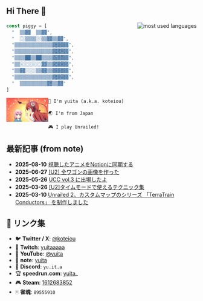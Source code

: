 ## Hi There :wave:
<img src="https://github-readme-stats.vercel.app/api/top-langs/?username=yuitaa&count_private=true&theme=react&layout=compact" alt="most used languages" align="right">

```js
const piggy = [
  "  ▒▒▓▓  ▒▒▓▓",
  "  ░░▒▒▒▒░░▒▒▓▓▒▒▓▓",
  "▒▒▒▒▒▒▒▒▒▒▒▒▒▒▓▓▓▓▓▓",
  "▒▒▒▒▒▒▒▒▒▒▒▒▒▒▓▓▓▓▓▓",
  "▒▒▒▒██▒▒██▒▒▒▒▓▓▓▓▓▓",
  "▒▒░░░░░░░░▓▓▒▒▓▓▓▓▓▓",
  "▒▒▓▓░░░░▒▒▓▓▒▒▓▓▓▓▓▓",
  "▒▒▒▒▒▒▒▒▒▒▒▒▒▒▓▓▓▓▓▓",
  "  ▒▒▒▒▒▒▒▒▒▒▓▓▒▒▓▓"
]
```

<a href="https://www.tbs.co.jp/anime/machikado/special/gifstamp.html" target="_blank">
    <img src="pechiko.gif" alt="ぺちこぺちこ" width="22%" align="left">
</a>

```
🐷 I'm yuita (a.k.a. koteiou)

🌏 I'm from Japan

🎮 I play Unrailed!
```
## 最新記事 (from note)
<!-- BLOG-POST-LIST:START -->
- **2025-08-10** [視聴したアニメをNotionに同期する](https://note.com/yuita/n/n3243ddb1744e)
- **2025-06-27** [[U2] 全ワゴンの画像を作った](https://note.com/yuita/n/nbf279006f8b0)
- **2025-05-26** [UCC vol.3 に出場したよ](https://note.com/yuita/n/nfe69a823ffbf)
- **2025-03-26** [[U2]タイムモードで使えるテクニック集](https://note.com/yuita/n/na791f9850e06)
- **2025-03-10** [Unrailed 2、カスタムマップのシリーズ 「TerraTrain Conductors」 を制作しました](https://note.com/yuita/n/nd9b5191c3075)<!-- BLOG-POST-LIST:END -->

## 🔗 リンク集
- 🐦 **Twitter / X**: [@koteiou](https://twitter.com/koteiou)
- 🎥 **Twitch**: [yuitaaaaa](https://www.twitch.tv/yuitaaaaa)
- 📼 **YouTube**: [@yuita](https://www.youtube.com/@yuita)
- 📖 **note**: [yuita](https://note.com/yuita)
- 💬 **Discord**: `yu.it.a`
- 🏆 **speedrun.com**: [yuita_](https://www.speedrun.com/ja-JP/users/yuita_)
- 🎮 **Steam**: [1612683852](https://steamcommunity.com/profiles/76561199572949580/)
- 🀄 **雀魂**: `89555910`

